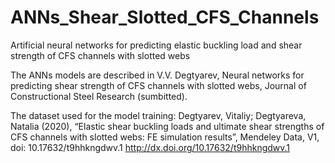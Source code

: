# ANNs_Shear_Slotted_CFS_Channels
Artificial neural networks for predicting elastic buckling load and shear strength of CFS channels with slotted webs

The ANNs models are described in V.V. Degtyarev, Neural networks for predicting shear strength of CFS channels with slotted webs, Journal of Constructional Steel Research (sumbitted).

The dataset used for the model training: Degtyarev, Vitaliy; Degtyareva, Natalia (2020), “Elastic shear buckling loads and ultimate shear strengths of CFS channels with slotted webs: FE simulation results”, Mendeley Data, V1, doi: 10.17632/t9hhkngdwv.1
http://dx.doi.org/10.17632/t9hhkngdwv.1 
